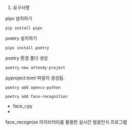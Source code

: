 1. 요구사항


pipx 설치하기

`pip install pipx`

poetry 설치하기

`pipx install poetry`

poetry 환경 폴더 생성

`poetry new attendy-project`


pyproject.toml 파일이 생성됨.


`poetry add opencv-python`

`poetry add face-recognition`

- face_r.py
- 
face_recognize 라이브러리를 활용한 실시간 얼굴인식 프로그램
